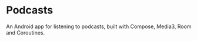 # Podcasts
An Android app for listening to podcasts, built with Compose, Media3, Room and Coroutines. 
